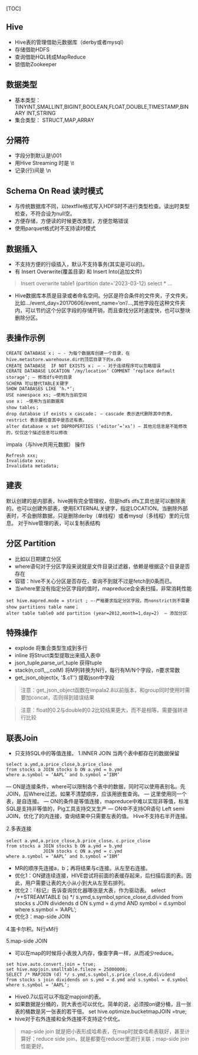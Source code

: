 [TOC]

## Hive 
+ Hive表的管理借助元数据库（derby或者mysql）
+ 存储借助HDFS
+ 查询借助HQL转成MapReduce
+ 锁借助Zookeeper

## 数据类型
+ 基本类型：TINYINT,SMALLINT,BIGINT,BOOLEAN,FLOAT,DOUBLE,TIMESTAMP,BINARY
INT,STRING
+ 集合类型： STRUCT,MAP,ARRAY

## 分隔符
+ 字段分割默认是\001
+ 用Hive Streaming 时是 \t 
+ 记录(行)间是 \n 

## Schema On Read 读时模式
+ 与传统数据库不同，以textfile格式写入HDFS时不进行类型检查。读出时类型检查，不符合设为null空。
+ 方便存储，方便读的时候更改类型，方便忽略错误
+ 使用parquet格式时不支持读时模式

## 数据插入
+ 不支持方便的行级插入，默认不支持事务(其实是可以的)。
+ 有 Insert Overwrite(覆盖目录) 和 Insert Into(追加文件)
> Insert overwrite table1  (partition date='2023-03-12) select * ...
+ Hive数据库本质是目录或者命名空间。分区是符合条件的文件夹，子文件夹，比如.../event_day=20170606/event_name=‘on’/…,其他字段在这种文件夹内，可以节约这个分区字段的存储开销，而且查找分区时速度快，也可以整块删除分区。

## 表操作示例
```
CREATE DATABASE x； — - 为每个数据库创建一个目录，在hive.metastore.warehouse.dir的顶层目录下的x.db
CREATE DATABASE  IF NOT EXISTS x； — - 对于连续程序可以忽略错误
CERATE DATABASE LOCATION ‘/my/location’ COMMENT ‘replace default storage’; — 修改dfs中的目录
SCHEMA 可以替代TABLE关键字
SHOW DATABASES LIKE ‘h.*’;
USE namespace xs; —使用为当前空间
use x； —使用为当前数据库
show tables；
drop database if exists x cascade； — cascade 表示迭代删除其中的表，restrict 表示要检查其中是否还有表。
alter database x set DBPROPERTIES (‘editor’=‘xs’) — 其他元信息是不能修改的，仅仅这个描述信息可以修改
```
impala（与hive共用元数据） 操作
```
Refresh xxx;
Invalidate xxx;
Invalidata metadata;
```
## 建表
默认创建的是内部表，hive拥有完全管理权，但是hdfs dfs工具也是可以删除表的。也可以创建外部表，使用EXTERNAL关键字，指定LOCATION。当删除外部表时，不会删除数据，只是删除derby（单线程）或者mysql（多线程）里的元信息。
对于hive管理的表，可以复制表结构

## 分区 Partition 
+ 比如以日期建立分区
+ where语句对于分区字段来说就是文件目录过滤器，依赖是根据这个目录是否存在
+ 容错：hive不关心分区是否存在，查询不到就不过是fetch到0条而已。
+ 当where里没有指定分区字段的值时，mapreduce会全表扫描，非常消耗性能
```
set hive.mapred.mode = strict ; —-严格要求指定分区字段，而nonstrict则不需要
show partitions table name；
alter table table0 add partition (year=2012,month=1,day=2)  — 添加分区
```

## 特殊操作
+ explode  将集合类型生成到多行
+ inline   将Struct类型提取出来插入表中
+ json_tuple,parse_url_tuple 获得tuple
+ stack(n,col1,,,,colM) 将M列转换为N行，每行有M/N个字段，n要求常数
+ get_json_object(x, '$.c1'') 提取json中字段
> 注意：get_json_object函数在impala2.8以前版本，和group同时使用时需要加concat，否则得到错误结果

> 注意：float的0.2与double的0.2比较结果更大，而不是相等。需要强转进行比较

## 联表Join
+ 只支持SQL中的等值连接。
1.INNER JOIN 当两个表中都存在的数据保留
```
select a.ymd,a.price_close,b.price_close
from stocks a JOIN stocks b ON a.ymd = b.ymd
where a.symbol = ‘AAPL’ and b.symbol =‘IBM’
```
— ON是连接条件，where可以限制各个表中的数据，同时可以使用表别名。先JOIN，后Where过滤。如果不清楚顺序，应该用嵌套查询。
— 这里使用同一个表，是自连接。
— ON的条件是等值连接，mapreduce中难以实现非等值，标准SQL是支持非等值的，Pig工具支持交叉生产
— ON中不支持OR语句
Left semi JOIN，优化了的内连接，查询结果中只需要左表的值。
Hive不支持右半开连接。

2.多表连接
```
select a.ymd,a.price_close,b.price_close，c.price_close
from stocks a JOIN stocks b ON a.ymd = b.ymd
              JOIN stocks c ON a.ymd = c.ymd
where a.symbol = ‘AAPL’ and b.symbol =‘IBM’
```
+ MR的顺序先连接a，b；再将结果与c连接。从左至右连接。
+ 优化1：ON键连续连接，HIVE尝试将前面的表缓存起来，后扫描后面的表。因此，用户需要让表的大小从小到大从左至右排列。
+ 优化2：『标记』告诉查询优化器哪张是大表，作为驱动表。
select /*+STREAMTABLE (s) */ s.ymd,s.symbol,sprice_close,d.divided
from stocks s JOIN dividends d ON s.ymd = d.ymd AND symbol = d.symbol 
where s.symbol = ‘AAPL’;
+ 优化3：map-side JOIN

4.笛卡尔积。N行xM行

5.map-side JOIN
+ 可以在map的时候将小表放入内存，像查字典一样，从而减少reduce。
```
set hive.auto.convert.join = true;
set hive.mapjoin.smalltable.fileze = 25000000;
SELECT /* MAPJOIN (d) */ s.ymd,s.symbol,s.price_close,d.dividend
from stocks s join dividends on s.ymd = d.ymd and s.symbol = d.symbol
where s.symbol = ‘AAPL’;
```

+  Hive0.7以后可以不指定mapjoin的表。
+ 如果数据是分桶的，则大表也可以优化。简单的说，必须按on键分桶，且一张表的桶数是另一张表的若干倍。
set hive.optimize.bucketmapJOIN =true;
+ hive对于右外连接和全外连接不支持这个优化。
> map-side join 就是把小表形成哈希表，在map时就查哈希表联好，甚至计算好；reduce side join，就是都要在reducer里进行关联；map-side join 性能更好。

